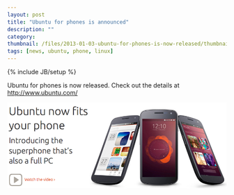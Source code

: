 ```yaml
---
layout: post
title: "Ubuntu for phones is announced"
description: ""
category: 
thumbnail: /files/2013-01-03-ubuntu-for-phones-is-now-released/thumbnail.png
tags: [news, ubuntu, phone, linux]
---
```

{% include JB/setup %}

Ubuntu for phones is now released. Check out the details at
<http://www.ubuntu.com/>

![Ubuntu for phone](/files/2013-01-03-ubuntu-for-phones-is-now-released/ubuntuphone.png)
